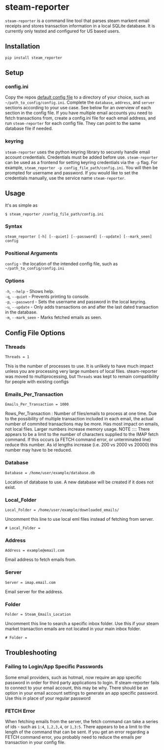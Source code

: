 # steam-reporter
`steam-reporter` is a command line tool that parses steam markent email receipts and stores transaction information in a local SQLite database. It is currently only tested and configured for US based users.

## Installation
`pip install steam_reporter`

## Setup
### config.ini
Copy the repos [default config file](https://github.com/bweissinger/steam-reporter/blob/master/steam_reporter/config/config.ini) to a directory of your choice, such as `~/path_to_config/config.ini`. Complete the `database`, `address`, and `server` sections according to your use case. See below for an overview of each section in the config file. If you have multiple email accounts you need to fetch transactions from, create a config.ini file for each email address, and run `steam-reporter` for each config file. They can point to the same database file if needed.

### keyring
`steam-reporter` uses the python keyring library to securely handle email account credentials. Credentials must be added before use. `steam-reporter` can be used as a frontend for setting keyring credentials via the `-p` flag. For example, `steam_reporter -p config_file_path/config.ini`. You will then be prompted for username and password. If you would like to set the credentials manually, use the service name `steam-reporter`.

## Usage

It's as simple as 
```
$ steam_reporter /config_file_path/config.ini
```

### Syntax
`steam_reporter [-h] [--quiet] [--password] [--update] [--mark_seen] config`

### Positional Arguments
`config` - the location of the intended config file, such as `~/path_to_config/config.ini`

### Options
`-h`, `--help` - Shows help.
\
`-q`, `--quiet` - Prevents printing to console.
\
`-p`, `--password` - Sets the username and password in the local keyring.
\
`-u`, `--update` - Only adds transactions on and after the last dated transaction in the database.
\
`-m`, `--mark_seen` - Marks fetched emails as seen.


## Config File Options

### Threads

`Threads = 1`

This is the number of processes to use. It is unlikely to have much impact unless you are processing very large numbers of local files. steam-reporter was moved to multiprocessing, but `Threads` was kept to remain compatibility for people with existing configs


### Emails_Per_Transaction

`Emails_Per_Transaction = 1000`

Rows_Per_Transaction : Number of files/emails to process at one time. Due to the possibility of multiple transaction included in each email, the actual number of commited transactions may be more. Has most impact on emails, not local files. Larger numbers increase memory usage. NOTE :::: There appears to be a limit to the number of characters supplied to the IMAP fetch command. If this occurs (a FETCH command error, or unterminated line) reduce this number. As id lengths increase (i.e. 200 vs 2000 vs 20000) this number may have to be reduced.


### Database

`Database = /home/user/example/database.db`

Location of database to use. A new database will be created if it does not exist.

### Local_Folder

`Local_Folder = /home/user/example/downloaded_emails/`

Uncomment this line to use local eml files instead of fetching from server.

`# Local_Folder = `

### Address

`Address = example@email.com`

Email address to fetch emails from.

### Server

`Server = imap.email.com`

Email server for the address.

### Folder

`Folder = Steam_Emails_Location`

Uncomment this line to search a specific inbox folder. Use this if your steam market transaction emails are not located in your main inbox folder.

`# Folder = `

## Troubleshooting
### Failing to Login/App Specific Passwords
Some email providers, such as hotmail, now require an app specific password in order for third party applications to login. If steam-reporter fails to connect to your email account, this may be why. There should be an option in your email account settings to generate an app specific password. Use this in place of your regular password

### FETCH Error
When fetching emails from the server, the fetch command can take a series of ids - such as `1:4`, `1,2,3,4`, or `1,3:5`. There appears to be a limit to the length of the command that can be sent. If you get an error regarding a FETCH command error, you probably need to reduce the emails per transaction in your config file.
